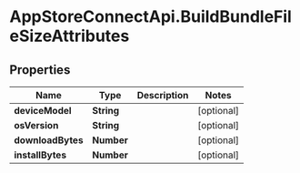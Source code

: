 # AppStoreConnectApi.BuildBundleFileSizeAttributes

## Properties

Name | Type | Description | Notes
------------ | ------------- | ------------- | -------------
**deviceModel** | **String** |  | [optional] 
**osVersion** | **String** |  | [optional] 
**downloadBytes** | **Number** |  | [optional] 
**installBytes** | **Number** |  | [optional] 



